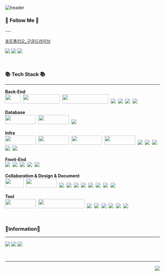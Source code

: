 

![header](https://capsule-render.vercel.app/api?type=waving&color=timeGradient&text=%EC%97%B4%EC%A0%95%EC%A0%81%EC%9D%B8%20%EC%BB%A4%EB%AE%A4%EB%8B%88%EC%BC%80%EC%9D%B4%ED%84%B0%20%EB%B0%B1%EC%97%94%EB%93%9C%20%EA%B0%9C%EB%B0%9C%EC%9E%90%20%EB%B0%A9%EC%A7%84%EC%84%B1&animation=twinkling&fontSize=35&fontAlignY=40&fontAlign=50&height=250)
<h3 align="left">🌈 Follow Me 🌈</h3>
---

[포트폴리오_구글드라이브](https://drive.google.com/file/d/1V7lwvjcMtLzPF6OC3BgxA1lUIpVJXOs_/view?usp=sharing)

<a href="https://velog.io/@wlstjdwkd"><img src="https://img.shields.io/badge/Tech%20Blog-11B48A?style=square&logo=Vimeo&logoColor=white"/></a>
<a href="https://www.instagram.com/bvng._.mooomiin/"><img src="https://img.shields.io/badge/Instagram-E4405F?style=square&logo=Instagram&logoColor=white"/></a>
<a href="mailto:xkakrlfh@gmail.com"><img src="https://img.shields.io/badge/Gmail-d14836?style=square&logo=Gmail&logoColor=white"/></a></br>


<br>

<h3 align="left">📚 Tech Stack 📚</h3>

---

<p align="left">
  <strong>Back-End</strong><br>
  <img src="https://img.shields.io/badge/Java-007396?style=square&logo=Java&logoColor=white" width="50" height="30"/>&nbsp
  <img src="https://img.shields.io/badge/SpringBoot-6DB33F?style=square&logo=SpringBoot&logoColor=white" width="120" height="30"/>&nbsp 
<img src="https://img.shields.io/badge/Spring Data JPA-3FE87F?style=square&logo=Java&logoColor=white" width="150" height="30"/>&nbsp
<img src="https://img.shields.io/badge/Spring-6DB33F?style=square&logo=Spring&logoColor=white"/>&nbsp
  <img src="https://img.shields.io/badge/MyBatis-007396?style=square&logo=Java&logoColor=white"/>&nbsp 
       <img src="https://img.shields.io/badge/Python-3776AB?style=square&logo=Python&logoColor=white"/>&nbsp
 <img src="https://img.shields.io/badge/Flask-000000?style=square&logo=Flask&logoColor=white"/>&nbsp
<br><br>
  <strong>Database</strong><br>
  <img src="https://img.shields.io/badge/MySQL-4479A1?style=square&logo=MySQL&logoColor=white" width=100" height="30"/>&nbsp
  <img src="https://img.shields.io/badge/Redis-DC382D?style=square&logo=Redis&logoColor=white" width=100" height="30"/>&nbsp
      <img src="https://img.shields.io/badge/MariaDB-003545?style=square&logo=MariaDB&logoColor=white"/>&nbsp
<br><br>
  <strong>Infra</strong><br>
  <img src="https://img.shields.io/badge/AWS EC2-FF9900?style=square&logo=Amazon EC2&logoColor=white" width=100" height="30"/>&nbsp
  <img src="https://img.shields.io/badge/AWS RDS-527FFF?style=square&logo=Amazon RDS&logoColor=white" width=100" height="30"/>&nbsp
<img src="https://img.shields.io/badge/Docker-2496ED?style=square&logo=Docker&logoColor=white"  width=100" height="30"/>&nbsp 
      <img src="https://img.shields.io/badge/Jenkins-D24939?style=square&logo=Jenkins&logoColor=white"  width=100" height="30"/>&nbsp
<img src="https://img.shields.io/badge/AWS S3-569A31?style=square&logo=Amazon S3&logoColor=white"/>&nbsp
<img src="https://img.shields.io/badge/Nginx-009639?style=square&logo=NGINX&logoColor=white"/>&nbsp          
      <img src="https://img.shields.io/badge/Docker Compose-2496ED?style=square&logo=Docker Compose&logoColor=white"/>&nbsp
          <img src="https://img.shields.io/badge/letsencrypt-003A70?style=square&logo=letsencrypt&logoColor=white"/>&nbsp
          <img src="https://img.shields.io/badge/CloudFront-2496ED?style=square&logo=CloudFront&logoColor=white"/>&nbsp
<br><br>
  <strong>Front-End</strong><br>
  <img src="https://img.shields.io/badge/html5-E34F26?style=square&logo=html5&logoColor=white"/>&nbsp
  <img src="https://img.shields.io/badge/css3-1572B6?style=square&logo=css3&logoColor=white"/>&nbsp
      <img src="https://img.shields.io/badge/javascript-F7DF1E?style=square&logo=javascript&logoColor=white"/>&nbsp
      <img src="https://img.shields.io/badge/react-61DAFB?style=square&logo=react&logoColor=white"/>&nbsp
      <img src="https://img.shields.io/badge/react native-61DAFB?style=square&logo=react&logoColor=white"/>&nbsp
<br><br>
  <strong>Collaboration & Design & Document</strong><br>
  <img src="https://img.shields.io/badge/git-F05032?style=square&logo=git&logoColor=white" width=60" height="30"/>&nbsp
      <img src="https://img.shields.io/badge/github-181717?style=square&logo=github&logoColor=white" width=100" height="30"/>&nbsp 
<img src="https://img.shields.io/badge/gitlab-FC6D26?style=square&logo=gitlab&logoColor=white"/>&nbsp
      <img src="https://img.shields.io/badge/notion-000000?style=square&logo=notion&logoColor=white"/>&nbsp
      <img src="https://img.shields.io/badge/Google Drive-4285F4?style=square&logo=googledrive&logoColor=white"/>&nbsp
      <img src="https://img.shields.io/badge/Gerrit-EEEEEE?style=square&logo=gerrit&logoColor=white"/>&nbsp
      <img src="https://img.shields.io/badge/Figma-F24E1E?style=square&logo=figma&logoColor=white"/>&nbsp
      <img src="https://img.shields.io/badge/Jira-0052CC?style=square&logo=jirasoftware&logoColor=white"/>&nbsp
      <img src="https://img.shields.io/badge/Postman-FF6C37?style=square&logo=postman&logoColor=white"/>&nbsp
      <img src="https://img.shields.io/badge/Swagger-85EA2D?style=square&logo=swagger&logoColor=white"/>&nbsp
<br><br>
  <strong>Tool</strong><br>
  <img src="https://img.shields.io/badge/IntelliJ-000000?style=square&logo=intellijidea&logoColor=white" width=100" height="30"/>&nbsp
        <img src="https://img.shields.io/badge/MySQL Workbench-4479A1?style=square&logo=MySQL&logoColor=white" width=150" height="30"/>&nbsp 
<img src="https://img.shields.io/badge/Eclipse-000000?style=square&logo=eclipseide&logoColor=white"/>&nbsp
      <img src="https://img.shields.io/badge/Pycharm-000000?style=square&logo=pycharm&logoColor=white"/>&nbsp
      <img src="https://img.shields.io/badge/VS Code-007ACC?style=square&logo=visualstudiocode&logoColor=white"/>&nbsp
  <img src="https://img.shields.io/badge/HeidiSQL-6DB33F?style=square&logo=HeidiSQL&logoColor=white"/>&nbsp 
          <img src="https://img.shields.io/badge/putty-003A70?style=square&logo=putty&logoColor=white"/>&nbsp
  <img src="https://img.shields.io/badge/movaxterm-000000?style=square&logo=movaxterm&logoColor=white"/>&nbsp

</p>

<br>


<h3 align="left">🎈Information🎲</h3>

---
<p align="left">
    <img src="https://github-readme-stats.vercel.app/api/top-langs/?username=wlstjdwkd&layout=compact">
    <img src="https://github-readme-stats.vercel.app/api?username=wlstjdwkd&show_icons=true&theme=radical">
    <img src="http://mazassumnida.wtf/api/generate_badge?boj=wlstjdwkd">
</p>

<br>

[//]: # (<h3 align="left">📌 My Project 📌</h3>)

[//]: # (---)

[//]: # ()
[//]: # (| Organization | Activity | Position | Achieve | Date |)

[//]: # (|----------|----------|----------|----------|----------|)

[//]: # (|          |          |          |          |          |)

[//]: # (|          |          |          |          |          |)

[//]: # (|          |          |          |          |          |)

[//]: # (|          |          |          |          |          |)

[//]: # (|          |          |          |          |          |)

[//]: # (|          |          |          |          |          |)

[//]: # (|          |          |          |          |          |)

[//]: # (|          |          |          |          |          |)

[//]: # (|          |          |          |          |          |)

[//]: # (|          |          |          |          |          |)




---

<div style="text-align: right;">
    <a href="https://hits.seeyoufarm.com">
        <img src="https://hits.seeyoufarm.com/api/count/incr/badge.svg?url=https%3A%2F%2Fgithub.com%2Fwlstjdwkd&count_bg=%233D79C8&title_bg=%23555555&icon=github.svg&icon_color=%23E7E7E7&title=hits&edge_flat=false"/>
    </a>
</div>
